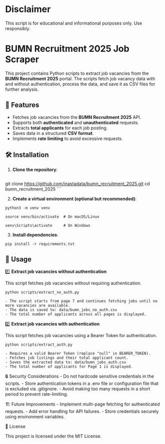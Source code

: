 # Disclaimer
This script is for educational and informational purposes only. Use responsibly.

# BUMN Recruitment 2025 Job Scraper

This project contains Python scripts to extract job vacancies from the **BUMN Recruitment 2025** portal. The scripts fetch job vacancy data with and without authentication, process the data, and save it as CSV files for further analysis.

## 📌 Features

- Fetches job vacancies from the **BUMN Recruitment 2025** API.
- Supports both **authenticated** and **unauthenticated** requests.
- Extracts **total applicants** for each job posting.
- Saves data in a structured **CSV format**.
- Implements **rate limiting** to avoid excessive requests.

## 🛠️ Installation

1. **Clone the repository**:

   ```
git clone https://github.com/inastadata/bumn_recruitment_2025.git
cd bumn_recruitment_2025
	 ```

2.	**Create a virtual environment (optional but recommended)**:
```
python3 -m venv venv
```
```
source venv/bin/activate  # On macOS/Linux
```
```
venv\Scripts\activate     # On Windows
```
3.	**Install dependencies**:
```
pip install -r requirements.txt
```
## 🚀 Usage

1️⃣ **Extract job vacancies without authentication**

This script fetches job vacancies without requiring authentication.
```
python scripts/extract_no_auth.py
```
	- The script starts from page 7 and continues fetching jobs until no more vacancies are available.
	- The data is saved to: data/bumn_jobs_no_auth.csv
	- The total number of applicants across all pages is displayed.


2️⃣ **Extract job vacancies with authentication**

This script fetches job vacancies using a Bearer Token for authentication.
```
python scripts/extract_auth.py
```
	- Requires a valid Bearer Token (replace "null" in BEARER_TOKEN).
	- Fetches job listings and their total applicant count.
	- Saves the extracted data to: data/bumn_jobs_auth.csv
	- The total number of applicants for Page 1 is displayed.

🔒 Security Considerations
	- Do not hardcode sensitive credentials in the scripts.
	- Store authentication tokens in a .env file or configuration file that is excluded via .gitignore.
	- Avoid making too many requests in a short period to prevent rate-limiting.

🏗️ Future Improvements
	- Implement multi-page fetching for authenticated requests.
	- Add error handling for API failures.
	- Store credentials securely using environment variables.

📄 License

This project is licensed under the MIT License.


